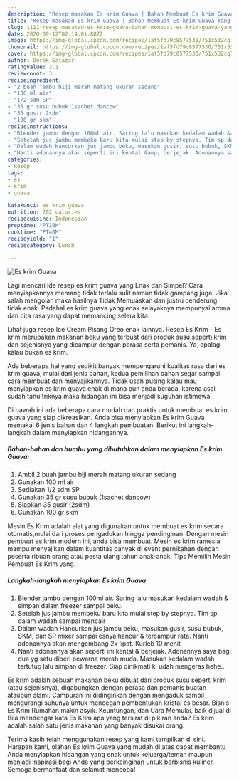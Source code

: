 ```yaml
---
description: "Resep masakan Es krim Guava | Bahan Membuat Es krim Guava Yang Paling Enak"
title: "Resep masakan Es krim Guava | Bahan Membuat Es krim Guava Yang Paling Enak"
slug: 1111-resep-masakan-es-krim-guava-bahan-membuat-es-krim-guava-yang-paling-enak
date: 2020-09-12T02:14:01.887Z
image: https://img-global.cpcdn.com/recipes/1af5fd79c8577530/751x532cq70/es-krim-guava-foto-resep-utama.jpg
thumbnail: https://img-global.cpcdn.com/recipes/1af5fd79c8577530/751x532cq70/es-krim-guava-foto-resep-utama.jpg
cover: https://img-global.cpcdn.com/recipes/1af5fd79c8577530/751x532cq70/es-krim-guava-foto-resep-utama.jpg
author: Derek Salazar
ratingvalue: 3.1
reviewcount: 3
recipeingredient:
- "2 buah jambu biji merah matang ukuran sedang"
- "100 ml air"
- "1/2 sdm SP"
- "35 gr susu bubuk 1sachet dancow"
- "35 gusir 2sdm"
- "100 gr skm"
recipeinstructions:
- "Blender jambu dengan 100ml air. Saring lalu masukan kedalam wadah &amp; simpan dalam freezer sampai beku."
- "Setelah jus jambu membeku baru kita mulai step by stepnya. Tim sp dalam wadah sampai mencair"
- "Dalam wadah Hancurkan jus jambu beku, masukan gusir, susu bubuk, SKM, dan SP mixer sampai esnya hancur &amp; tercampur rata. Nanti adonannya akan mengembang 2x lipat. Kurleb 10 menit"
- "Nanti adonannya akan seperti ini kental &amp; berjejak. Adonannya saya bagi dua yg satu diberi pewarna merah muda. Masukan kedalam wadah tertutup lalu simpan di freezer. Siap dinikmati kl udah mengeras hehe.."
categories:
- Resep
tags:
- es
- krim
- guava

katakunci: es krim guava 
nutrition: 202 calories
recipecuisine: Indonesian
preptime: "PT19M"
cooktime: "PT40M"
recipeyield: "1"
recipecategory: Lunch

---
```



![Es krim Guava](https://img-global.cpcdn.com/recipes/1af5fd79c8577530/751x532cq70/es-krim-guava-foto-resep-utama.jpg)

Lagi mencari ide resep es krim guava yang Enak dan Simpel? Cara menyiapkannya memang tidak terlalu sulit namun tidak gampang juga. Jika salah mengolah maka hasilnya Tidak Memuaskan dan justru cenderung tidak enak. Padahal es krim guava yang enak selayaknya mempunyai aroma dan cita rasa yang dapat memancing selera kita.

Lihat juga resep Ice Cream Pisang Oreo enak lainnya. Resep Es Krim - Es krim merupakan makanan beku yang terbuat dari produk susu seperti krim dan sejenisnya yang dicampur dengan perasa serta pemanis. Ya, apalagi kalau bukan es krim.

Ada beberapa hal yang sedikit banyak mempengaruhi kualitas rasa dari es krim guava, mulai dari jenis bahan, kedua pemilihan bahan segar sampai cara membuat dan menyajikannya. Tidak usah pusing kalau mau menyiapkan es krim guava enak di mana pun anda berada, karena asal sudah tahu triknya maka hidangan ini bisa menjadi suguhan istimewa.


Di bawah ini ada beberapa cara mudah dan praktis untuk membuat es krim guava yang siap dikreasikan. Anda bisa menyiapkan Es krim Guava memakai 6 jenis bahan dan 4 langkah pembuatan. Berikut ini langkah-langkah dalam menyiapkan hidangannya.

<!--inarticleads1-->

##### Bahan-bahan dan bumbu yang dibutuhkan dalam menyiapkan Es krim Guava:

1. Ambil 2 buah jambu biji merah matang ukuran sedang
1. Gunakan 100 ml air
1. Sediakan 1/2 sdm SP
1. Gunakan 35 gr susu bubuk (1sachet dancow)
1. Siapkan 35 gusir (2sdm)
1. Gunakan 100 gr skm


Mesin Es Krim adalah alat yang digunakan untuk membuat es krim secara otomatis,mulai dari proses pengadukan hingga pendinginan. Dengan mesin pembuat es krim modern ini, anda bisa membuat. Mesin es krim ramesia mampu menyajikan dalam kuantitas banyak di event pernikahan dengan peserta ribuan orang atau pesta ulang tahun anak-anak. Tips Memilih Mesin Pembuat Es Krim yang. 

<!--inarticleads2-->

##### Langkah-langkah menyiapkan Es krim Guava:

1. Blender jambu dengan 100ml air. Saring lalu masukan kedalam wadah &amp; simpan dalam freezer sampai beku.
1. Setelah jus jambu membeku baru kita mulai step by stepnya. Tim sp dalam wadah sampai mencair
1. Dalam wadah Hancurkan jus jambu beku, masukan gusir, susu bubuk, SKM, dan SP mixer sampai esnya hancur &amp; tercampur rata. Nanti adonannya akan mengembang 2x lipat. Kurleb 10 menit
1. Nanti adonannya akan seperti ini kental &amp; berjejak. Adonannya saya bagi dua yg satu diberi pewarna merah muda. Masukan kedalam wadah tertutup lalu simpan di freezer. Siap dinikmati kl udah mengeras hehe..


Es krim adalah sebuah makanan beku dibuat dari produk susu seperti krim (atau sejenisnya), digabungkan dengan perasa dan pemanis buatan ataupun alami. Campuran ini didinginkan dengan mengaduk sambil mengurangi suhunya untuk mencegah pembentukan kristal es besar. Bisnis Es Krim Rumahan makin asyik. Keuntungan, dan Cara Memulai, baik dijual di Bila mendengar kata Es Krim apa yang tersirat di pikiran anda? Es krim adalah salah satu jenis makanan yang banyak disukai orang. 

Terima kasih telah menggunakan resep yang kami tampilkan di sini. Harapan kami, olahan Es krim Guava yang mudah di atas dapat membantu Anda menyiapkan hidangan yang enak untuk keluarga/teman maupun menjadi inspirasi bagi Anda yang berkeinginan untuk berbisnis kuliner. Semoga bermanfaat dan selamat mencoba!
